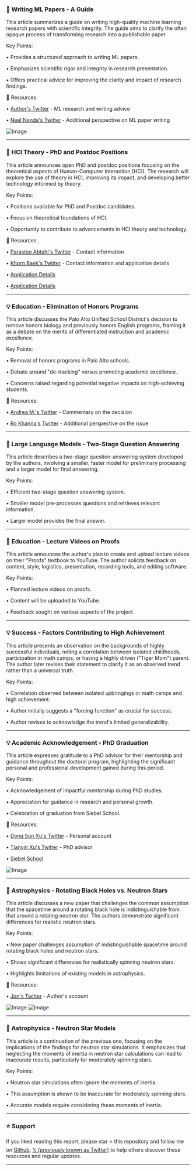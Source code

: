 ### 🤖 Writing ML Papers - A Guide

This article summarizes a guide on writing high-quality machine learning research papers with scientific integrity.  The guide aims to clarify the often opaque process of transforming research into a publishable paper.

Key Points:

•  Provides a structured approach to writing ML papers.


•  Emphasizes scientific rigor and integrity in research presentation.


•  Offers practical advice for improving the clarity and impact of research findings.


🔗 Resources:

• [Author's Twitter](https://x.com/GuannanWei) -  ML research and writing advice


• [Neel Nanda's Twitter](https://x.com/NeelNanda5) - Additional perspective on ML paper writing


![Image](https://pbs.twimg.com/media/GqwPqWRbAAAAApF?format=jpg&name=small)


---
### 🤖 HCI Theory - PhD and Postdoc Positions

This article announces open PhD and postdoc positions focusing on the theoretical aspects of Human-Computer Interaction (HCI).  The research will explore the use of theory in HCI, improving its impact, and developing better technology informed by theory.

Key Points:

•  Positions available for PhD and Postdoc candidates.


•  Focus on theoretical foundations of HCI.


•  Opportunity to contribute to advancements in HCI theory and technology.



🔗 Resources:

• [Parastoo Abtahi's Twitter](https://x.com/parastooabtahi) -  Contact information


• [Khorn Baek's Twitter](https://x.com/khornbaek) -  Contact information and application details


• [Application Details](http://shorturl.at/4FTkQ)


• [Application Details](http://shorturl.at/6DlA5)



---
### 💡 Education - Elimination of Honors Programs

This article discusses the Palo Alto Unified School District's decision to remove honors biology and previously honors English programs, framing it as a debate on the merits of differentiated instruction and academic excellence.

Key Points:

• Removal of honors programs in Palo Alto schools.


• Debate around "de-tracking" versus promoting academic excellence.


•  Concerns raised regarding potential negative impacts on high-achieving students.



🔗 Resources:

• [Andrea M.'s Twitter](https://x.com/Andrea__M) - Commentary on the decision


• [Ro Khanna's Twitter](https://x.com/RoKhanna) -  Additional perspective on the issue



---
### 🤖 Large Language Models - Two-Stage Question Answering

This article describes a two-stage question-answering system developed by the authors, involving a smaller, faster model for preliminary processing and a larger model for final answering.

Key Points:

•  Efficient two-stage question answering system.


•  Smaller model pre-processes questions and retrieves relevant information.


•  Larger model provides the final answer.



---
### 🚀  Education - Lecture Videos on Proofs

This article announces the author's plan to create and upload lecture videos on their "Proofs" textbook to YouTube.  The author solicits feedback on content, style, logistics, presentation, recording tools, and editing software.

Key Points:

•  Planned lecture videos on proofs.


•  Content will be uploaded to YouTube.


•  Feedback sought on various aspects of the project.



---
### 💡 Success - Factors Contributing to High Achievement

This article presents an observation on the backgrounds of highly successful individuals, noting a correlation between isolated childhoods, participation in math camps, or having a highly driven ("Tiger Mom") parent.  The author later revises their statement to clarify it as an observed trend rather than a universal truth.

Key Points:

•  Correlation observed between isolated upbringings or math camps and high achievement.


•  Author initially suggests a "forcing function" as crucial for success.


•  Author revises to acknowledge the trend's limited generalizability.



---
### 💡  Academic Acknowledgement - PhD Graduation

This article expresses gratitude to a PhD advisor for their mentorship and guidance throughout the doctoral program, highlighting the significant personal and professional development gained during this period.

Key Points:

•  Acknowledgement of impactful mentorship during PhD studies.


•  Appreciation for guidance in research and personal growth.


•  Celebration of graduation from Siebel School.


🔗 Resources:

• [Dong Sun Xu's Twitter](https://x.com/xu_dong_sun) -  Personal account


• [Tianyin Xu's Twitter](https://x.com/tianyin_xu) - PhD advisor


• [Siebel School](https://x.com/siebelschool)


![Image](https://pbs.twimg.com/media/GqcGRYDWkAEzQbs?format=jpg&name=small)


---
### 🤖 Astrophysics - Rotating Black Holes vs. Neutron Stars

This article discusses a new paper that challenges the common assumption that the spacetime around a rotating black hole is indistinguishable from that around a rotating neutron star. The authors demonstrate significant differences for realistic neutron stars.

Key Points:

• New paper challenges assumption of indistinguishable spacetime around rotating black holes and neutron stars.


• Shows significant differences for realistically spinning neutron stars.


• Highlights limitations of existing models in astrophysics.

🔗 Resources:

• [Jon's Twitter](https://x.com/getjonwithit) - Author's account

![Image](https://pbs.twimg.com/media/GqeP8LRWsAA4xVV?format=png&name=small)
![Image](https://pbs.twimg.com/media/GqeQNZhWoAAxPD4?format=jpg&name=small)



---
### 🤖 Astrophysics - Neutron Star Models

This article is a continuation of the previous one, focusing on the implications of the findings for neutron star simulations. It emphasizes that neglecting the moments of inertia in neutron star calculations can lead to inaccurate results, particularly for moderately spinning stars.

Key Points:

•  Neutron star simulations often ignore the moments of inertia.


•  This assumption is shown to be inaccurate for moderately spinning stars.


•  Accurate models require considering these moments of inertia.


---

### ⭐️ Support

If you liked reading this report, please star ⭐️ this repository and follow me on [Github](https://github.com/Drix10), [𝕏 (previously known as Twitter)](https://x.com/DRIX_10_) to help others discover these resources and regular updates.

---